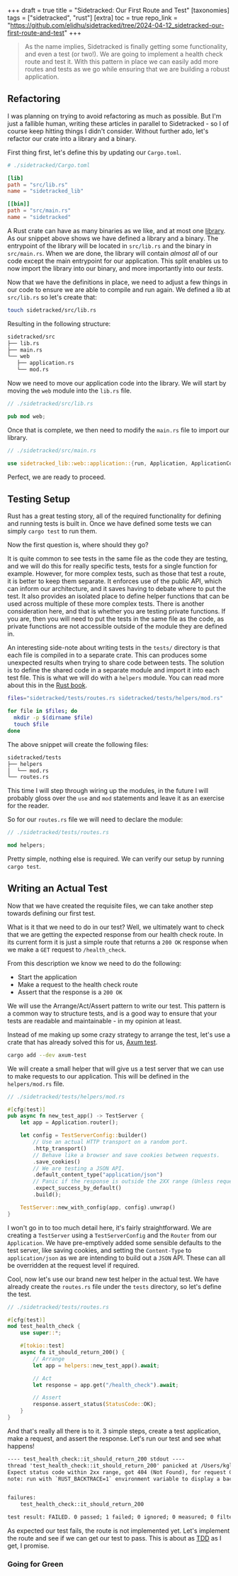 +++
draft = true
title = "Sidetracked: Our First Route and Test"
[taxonomies]
tags = ["sidetracked", "rust"]
[extra]
toc = true
repo_link = "https://github.com/elidhu/sidetracked/tree/2024-04-12_sidetracked-our-first-route-and-test"
+++

> As the name implies, Sidetracked is finally getting some functionality, and even a test (or two!). We are going to implement a health check route and test it. With this pattern in place we can easily add more routes and tests as we go while ensuring that we are building a robust application.<!-- more -->

## Refactoring

I was planning on trying to avoid refactoring as much as possible. But I'm just a fallible human, writing these articles in parallel to Sidetracked - so I of course keep hitting things I didn't consider. Without further ado, let's refactor our crate into a library and a binary.

First thing first, let's define this by updating our `Cargo.toml`.

```toml
# ./sidetracked/Cargo.toml

[lib]
path = "src/lib.rs"
name = "sidetracked_lib"

[[bin]]
path = "src/main.rs"
name = "sidetracked"
```

A Rust crate can have as many binaries as we like, and at most one [library](https://rustc-dev-guide.rust-lang.org/backend/libs-and-metadata.html). As our snippet above shows we have defined a library and a binary. The entrypoint of the library will be located in `src/lib.rs` and the binary in `src/main.rs`. When we are done, the library will contain _almost all_ of our code except the main entrypoint for our application. This split enables us to now import the library into our binary, and more importantly into our _tests_.

Now that we have the definitions in place, we need to adjust a few things in our code to ensure we are able to compile and run again. We defined a lib at `src/lib.rs` so let's create that:

```bash
touch sidetracked/src/lib.rs
```

Resulting in the following structure:

```txt
sidetracked/src
├── lib.rs
├── main.rs
└── web
   ├── application.rs
   └── mod.rs
```

Now we need to move our application code into the library. We will start by moving the `web` module into the `lib.rs` file.

```rust
// ./sidetracked/src/lib.rs

pub mod web;
````

Once that is complete, we then need to modify the `main.rs` file to import our library.

```rust
// ./sidetracked/src/main.rs

use sidetracked_lib::web::application::{run, Application, ApplicationConfig};
```

Perfect, we are ready to proceed.

## Testing Setup

Rust has a great testing story, all of the required functionality for defining and running tests is built in. Once we have defined some tests we can simply `cargo test` to run them.

Now the first question is, where should they go?

It is quite common to see tests in the same file as the code they are testing, and we will do this for really specific tests, tests for a single function for example. However, for more complex tests, such as those that test a route, it is better to keep them separate. It enforces use of the public API, which can inform our architecture, and it saves having to debate where to put the test. It also provides an isolated place to define helper functions that can be used across multiple of these more complex tests. There is another consideration here, and that is whether you are testing private functions. If you are, then you will need to put the tests in the same file as the code, as private functions are not accessible outside of the module they are defined in.

An interesting side-note about writing tests in the `tests/` directory is that each file is compiled in to a separate crate. This can produces some unexpected results when trying to share code between tests. The solution is to define the shared code in a separate module and import it into each test file. This is what we will do with a `helpers` module. You can read more about this in the [Rust book](https://doc.rust-lang.org/book/ch11-03-test-organization.html#submodules-in-integration-tests).

```bash
files="sidetracked/tests/routes.rs sidetracked/tests/helpers/mod.rs"

for file in $files; do
  mkdir -p $(dirname $file)
  touch $file
done
```

The above snippet will create the following files:

```txt
sidetracked/tests
├── helpers
│  └── mod.rs
└── routes.rs
```

This time I will step through wiring up the modules, in the future I will probably gloss over the `use` and `mod` statements and leave it as an exercise for the reader.

So for our `routes.rs` file we will need to declare the module:

```rust
// ./sidetracked/tests/routes.rs

mod helpers;
```

Pretty simple, nothing else is required. We can verify our setup by running `cargo test`.

## Writing an Actual Test

Now that we have created the requisite files, we can take another step towards defining our first test.

What is it that we need to do in our test? Well, we ultimately want to check that we are getting the expected response from our health check route. In its current form it is just a simple route that returns a `200 OK` response when we make a `GET` request to `/health_check`.

From this description we know we need to do the following:

- Start the application
- Make a request to the health check route
- Assert that the response is a `200 OK`

We will use the Arrange/Act/Assert pattern to write our test. This pattern is a common way to structure tests, and is a good way to ensure that your tests are readable and maintainable - in my opinion at least.

Instead of me making up some crazy strategy to arrange the test, let's use a crate that has already solved this for us, [Axum test](https://crates.io/crates/axum-test).

```bash
cargo add --dev axum-test
```

We will create a small helper that will give us a test server that we can use to make requests to our application. This will be defined in the `helpers/mod.rs` file.

```rust
// ./sidetracked/tests/helpers/mod.rs

#[cfg(test)]
pub async fn new_test_app() -> TestServer {
    let app = Application.router();

    let config = TestServerConfig::builder()
        // Use an actual HTTP transport on a random port.
        .http_transport()
        // Behave like a browser and save cookies between requests.
        .save_cookies()
        // We are testing a JSON API.
        .default_content_type("application/json")
        // Panic if the response is outside the 2XX range (Unless request marked as expected failure).
        .expect_success_by_default()
        .build();

    TestServer::new_with_config(app, config).unwrap()
}
```

I won't go in to too much detail here, it's fairly straightforward. We are creating a `TestServer` using a `TestServerConfig` and the `Router` from our `Application`. We have pre-emptively added some sensible defaults to the test server, like saving cookies, and setting the `Content-Type` to `application/json` as we are intending to build out a `JSON` API. These can all be overridden at the request level if required.

Cool, now let's use our brand new test helper in the actual test. We have already create the `routes.rs` file under the `tests` directory, so let's define the test.

```rust
// ./sidetracked/tests/routes.rs

#[cfg(test)]
mod test_health_check {
    use super::*;

    #[tokio::test]
    async fn it_should_return_200() {
        // Arrange
        let app = helpers::new_test_app().await;

        // Act
        let response = app.get("/health_check").await;

        // Assert
        response.assert_status(StatusCode::OK);
    }
}
```

And that's really all there is to it. 3 simple steps, create a test application, make a request, and assert the response. Let's run our test and see what happens!

```txt
---- test_health_check::it_should_return_200 stdout ----
thread 'test_health_check::it_should_return_200' panicked at /Users/kglasson/.cargo/registry/src/index.crates.io-6f17d22bba15001f/axum-test-14.8.0/src/test_request.rs:589:48:
Expect status code within 2xx range, got 404 (Not Found), for request GET /health_check
note: run with `RUST_BACKTRACE=1` environment variable to display a backtrace


failures:
    test_health_check::it_should_return_200

test result: FAILED. 0 passed; 1 failed; 0 ignored; 0 measured; 0 filtered out; finished in 0.00s
```

As expected our test fails, the route is not implemented yet. Let's implement the route and see if we can get our test to pass. This is about as [TDD](https://en.wikipedia.org/wiki/Test-driven_development) as I get, I promise.

### Going for Green

